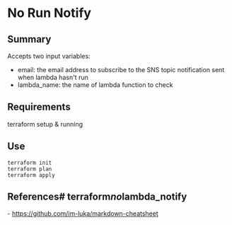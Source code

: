 # No Run Notify

## Summary
Accepts two input variables:
- email: the email address to subscribe to the SNS topic notification sent when lambda hasn't run
- lambda_name: the name of lambda function to check 

## Requirements
terraform setup & running

## Use
```shell
terraform init
terraform plan
terraform apply
```

## References#   t e r r a f o r m _ n o _ l a m b d a _ n o t i f y 
 - https://github.com/im-luka/markdown-cheatsheet
 
